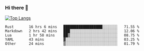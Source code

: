 ### Hi there 👋

<!--
**3Xpl0it3r/3Xpl0it3r** is a ✨ _special_ ✨ repository because its `README.md` (this file) appears on your GitHub profile.

Here are some ideas to get you started:

- 🔭 I’m currently working on ...
- 🌱 I’m currently learning ...
- 👯 I’m looking to collaborate on ...
- 🤔 I’m looking for help with ...
- 💬 Ask me about ...
- 📫 How to reach me: ...
- 😄 Pronouns: ...
- ⚡ Fun fact: ...
-->


[![Top Langs](https://github-readme-stats.vercel.app/api/top-langs/?username=3Xpl0it3r&layout=compact)](https://github.com/3Xpl0it3r/3Xpl0it3r)

<!--START_SECTION:waka-->

```text
Rust       16 hrs 6 mins   ██████████████████░░░░░░░   71.55 %
Markdown   2 hrs 42 mins   ███░░░░░░░░░░░░░░░░░░░░░░   12.06 %
Lua        1 hr 58 mins    ██▒░░░░░░░░░░░░░░░░░░░░░░   08.75 %
YAML       43 mins         ▓░░░░░░░░░░░░░░░░░░░░░░░░   03.25 %
Other      24 mins         ▒░░░░░░░░░░░░░░░░░░░░░░░░   01.79 %
```

<!--END_SECTION:waka-->
